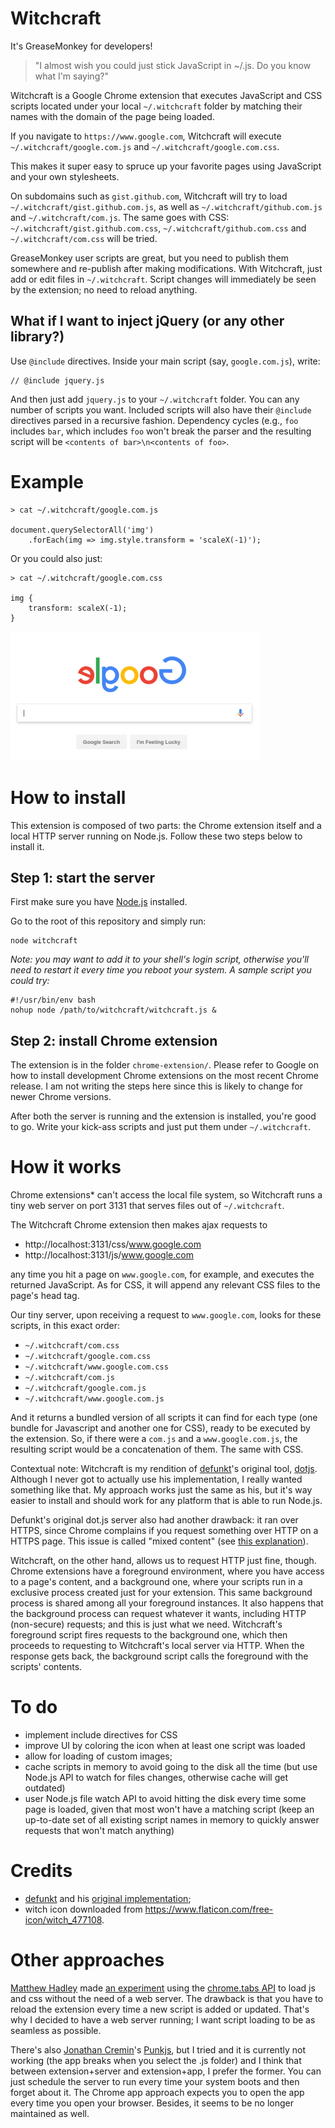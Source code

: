 
# Witchcraft

It's GreaseMonkey for developers!

> "I almost wish you could just stick JavaScript in ~/.js. Do you know what I'm saying?"

Witchcraft is a Google Chrome extension that executes JavaScript and CSS scripts located under your local `~/.witchcraft` folder by matching their names with the domain of the page being loaded.

If you navigate to `https://www.google.com`, Witchcraft will execute `~/.witchcraft/google.com.js` and `~/.witchcraft/google.com.css`.

This makes it super easy to spruce up your favorite pages using JavaScript and your own stylesheets.

On subdomains such as `gist.github.com`, Witchcraft will try to load `~/.witchcraft/gist.github.com.js`, as well as `~/.witchcraft/github.com.js` and `~/.witchcraft/com.js`. The same goes with CSS: `~/.witchcraft/gist.github.com.css`, `~/.witchcraft/github.com.css` and `~/.witchcraft/com.css` will be tried.

GreaseMonkey user scripts are great, but you need to publish them somewhere and re-publish after making modifications. With Witchcraft, just add or edit files in `~/.witchcraft`. Script changes will immediately be seen by the extension; no need to reload anything.

## What if I want to inject jQuery (or any other library?)

Use `@include` directives. Inside your main script (say, `google.com.js`), write:

    // @include jquery.js

And then just add `jquery.js` to your `~/.witchcraft` folder. You can any number of scripts you want. Included scripts will also have their `@include` directives parsed in a recursive fashion. Dependency cycles (e.g., `foo` includes `bar`, which includes `foo` won't break the parser and the resulting script will be `<contents of bar>\n<contents of foo>`.

# Example

    > cat ~/.witchcraft/google.com.js

    document.querySelectorAll('img')
        .forEach(img => img.style.transform = 'scaleX(-1)');

Or you could also just:

    > cat ~/.witchcraft/google.com.css

    img {
        transform: scaleX(-1);
    }

![defaced avatars](elgoog.png)

# How to install

This extension is composed of two parts: the Chrome extension itself and a local HTTP server running on Node.js. Follow these two steps below to install it.

## Step 1: start the server

First make sure you have [Node.js](https://nodejs.org) installed.

Go to the root of this repository and simply run:

    node witchcraft

*Note: you may want to add it to your shell's login script, otherwise you'll need to restart it every time you reboot your system. A sample script you could try:*

    #!/usr/bin/env bash
    nohup node /path/to/witchcraft/witchcraft.js &

## Step 2: install Chrome extension

The extension is in the folder `chrome-extension/`. Please refer to Google on how to install development Chrome extensions on the most recent Chrome release. I am not writing the steps here since this is likely to change for newer Chrome versions.

After both the server is running and the extension is installed, you're good to go. Write your kick-ass scripts and just put them under `~/.witchcraft`.

# How it works

Chrome extensions* can't access the local file system, so Witchcraft runs a tiny web server on port 3131 that serves files out of `~/.witchcraft`.

The Witchcraft Chrome extension then makes ajax requests to

* http://localhost:3131/css/www.google.com
* http://localhost:3131/js/www.google.com

any time you hit a page on `www.google.com`, for example, and executes the returned JavaScript. As for CSS, it will append any relevant CSS files to the page's head tag.

Our tiny server, upon receiving a request to `www.google.com`, looks for these scripts, in this exact order:

* `~/.witchcraft/com.css`
* `~/.witchcraft/google.com.css`
* `~/.witchcraft/www.google.com.css`
* `~/.witchcraft/com.js`
* `~/.witchcraft/google.com.js`
* `~/.witchcraft/www.google.com.js`

And it returns a bundled version of all scripts it can find for each type (one bundle for Javascript and another one for CSS), ready to be executed by the extension. So, if there were a `com.js` and a `www.google.com.js`, the resulting script would be a concatenation of them. The same with CSS.

Contextual note: Witchcraft is my rendition of [defunkt](https://github.com/defunkt)'s original tool, [dotjs](https://github.com/defunkt/dotjs). Although I never got to actually use his implementation, I really wanted something like that. My approach works just the same as his, but it's way easier to install and should work for any platform that is able to run Node.js.

Defunkt's original dot.js server also had another drawback: it ran over HTTPS, since Chrome complains if you request something over HTTP on a HTTPS page. This issue is called "mixed content" (see [this explanation](https://developers.google.com/web/fundamentals/security/prevent-mixed-content/what-is-mixed-content)).

Witchcraft, on the other hand, allows us to request HTTP just fine, though. Chrome extensions have a foreground environment, where you have access to a page's content, and a background one, where your scripts run in a exclusive process created just for your extension. This same background process is shared among all your foreground instances. It also happens that the background process can request whatever it wants, including HTTP (non-secure) requests; and this is just what we need. Witchcraft's foreground script fires requests to the background one, which then proceeds to requesting to Witchcraft's local server via HTTP. When the response gets back, the background script calls the foreground with the scripts' contents.

# To do

- implement include directives for CSS
- improve UI by coloring the icon when at least one script was loaded
- allow for loading of custom images;
- cache scripts in memory to avoid going to the disk all the time
  (but use Node.js API to watch for files changes, otherwise cache will get outdated)
- user Node.js file watch API to avoid hitting the disk every time some page is loaded, given that most won't have a matching script
  (keep an up-to-date set of all existing script names in memory to quickly answer requests that won't match anything)

# Credits

* [defunkt](https://github.com/defunkt) and his [original implementation](https://github.com/defunkt/dotjs);
* witch icon downloaded from https://www.flaticon.com/free-icon/witch_477108.

# Other approaches

[Matthew Hadley](https://github.com/diffsky) made [an experiment](https://github.com/diffsky/chromedotfiles) using the [chrome.tabs API](https://developer.chrome.com/extensions/tabs) to load js and css without the need of a web server. The drawback is that you have to reload the extension every time a new script is added or updated. That's why I decided to have a web server running; I want script loading to be as seamless as possible.

There's also [Jonathan Cremin](https://github.com/kudos)'s [Punkjs](https://github.com/kudos/punkjs), but I tried and it is currently not working (the app breaks when you select the .js folder) and I think that between extension+server and extension+app, I prefer the former. You can just schedule the server to run every time your system boots and then forget about it. The Chrome app approach expects you to open the app every time you open your browser. Besides, it seems to be no longer maintained as well.
